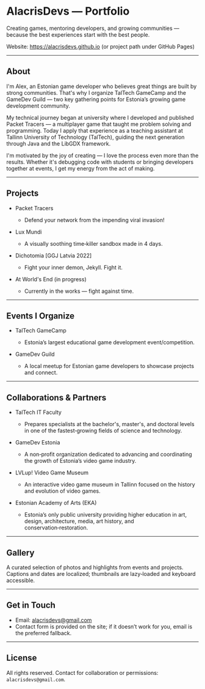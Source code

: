 # AlacrisDevs — Portfolio

Creating games, mentoring developers, and growing communities — because the best experiences start with the best people.

Website: https://alacrisdevs.github.io (or project path under GitHub Pages)

---

## About

I'm Alex, an Estonian game developer who believes great things are built by strong communities. That's why I organize TalTech GameCamp and the GameDev Guild — two key gathering points for Estonia’s growing game development community.

My technical journey began at university where I developed and published Packet Tracers — a multiplayer game that taught me problem solving and programming. Today I apply that experience as a teaching assistant at Tallinn University of Technology (TalTech), guiding the next generation through Java and the LibGDX framework.

I'm motivated by the joy of creating — I love the process even more than the results. Whether it's debugging code with students or bringing developers together at events, I get my energy from the act of making.

---

## Projects

- Packet Tracers
  - Defend your network from the impending viral invasion!

- Lux Mundi
  - A visually soothing time‑killer sandbox made in 4 days.

- Dichotomia [GGJ Latvia 2022]
  - Fight your inner demon, Jekyll. Fight it.

- At World's End (in progress)
  - Currently in the works — fight against time.

---

## Events I Organize

- TalTech GameCamp
  - Estonia’s largest educational game development event/competition.

- GameDev Guild
  - A local meetup for Estonian game developers to showcase projects and connect.

---

## Collaborations & Partners

- TalTech IT Faculty
  - Prepares specialists at the bachelor's, master's, and doctoral levels in one of the fastest‑growing fields of science and technology.

- GameDev Estonia
  - A non‑profit organization dedicated to advancing and coordinating the growth of Estonia’s video game industry.

- LVLup! Video Game Museum
  - An interactive video game museum in Tallinn focused on the history and evolution of video games.

- Estonian Academy of Arts (EKA)
  - Estonia’s only public university providing higher education in art, design, architecture, media, art history, and conservation‑restoration.

---

## Gallery

A curated selection of photos and highlights from events and projects. Captions and dates are localized; thumbnails are lazy‑loaded and keyboard accessible.

---

## Get in Touch

- Email: alacrisdevs@gmail.com
- Contact form is provided on the site; if it doesn’t work for you, email is the preferred fallback.

---

## License

All rights reserved. Contact for collaboration or permissions: `alacrisdevs@gmail.com`.
